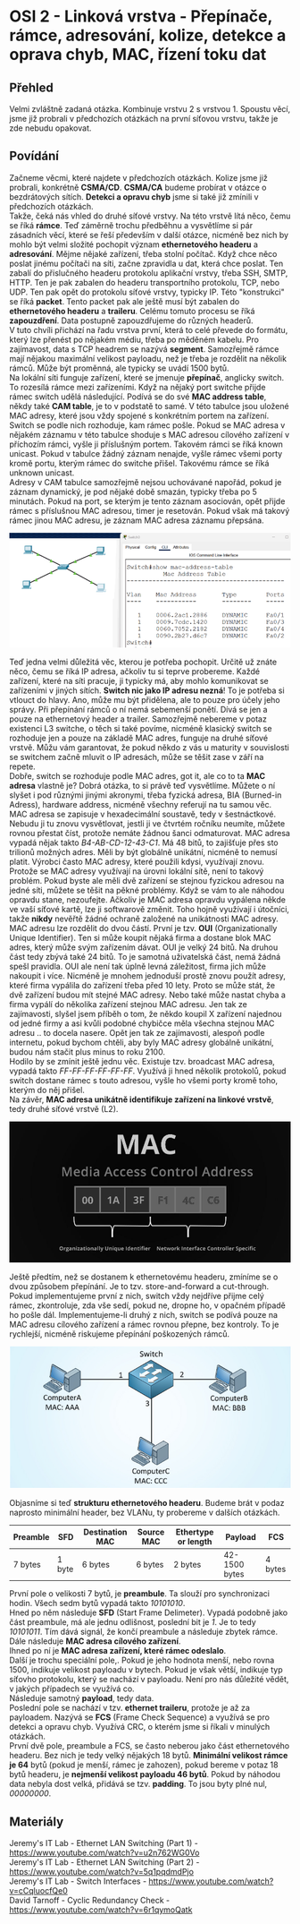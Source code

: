OSI 2 - Linková vrstva - Přepínače, rámce, adresování, kolize, detekce a oprava chyb, MAC, řízení toku dat
===

Přehled
---
Velmi zvláštně zadaná otázka. Kombinuje vrstvu 2 s vrstvou 1. Spoustu věcí, jsme již probrali v předchozích otázkách na první síťovou vrstvu, takže je zde nebudu opakovat.

Povídání
---
Začneme věcmi, které najdete v předchozích otázkách. Kolize jsme již probrali, konkrétně **CSMA/CD**. **CSMA/CA** budeme probírat v otázce o bezdrátových sítích. **Detekci a opravu chyb** jsme si také již zmínili v předchozích otázkách.        
Takže, čeká nás vhled do druhé síťové vrstvy. Na této vrstvě lítá něco, čemu se říká **rámce**. Teď záměrně trochu předběhnu a vysvětlíme si pár zásadních věcí, které se řeší především v další otázce, nicméně bez nich by mohlo být velmi složité pochopit význam **ethernetového headeru** a **adresování**. Mějme nějaké zařízení, třeba stolní počítač. Když chce něco poslat jinému počítači na síti, začne zpravidla u dat, která chce poslat. Ten zabalí do přislučného headeru protokolu aplikační vrstvy, třeba SSH, SMTP, HTTP. Ten je pak zabalen do headeru transportního protokolu, TCP, nebo UDP. Ten pak opět do protokolu síťové vrstvy, typicky IP. Této "konstrukci" se říká **packet**. Tento packet pak ale ještě musí být zabalen do **ethernetového headeru** a **traileru**. Celému tomuto procesu se říká **zapouzdření**. Data postupně zapouzdřujeme do různých headerů.        
V tuto chvíli přichází na řadu vrstva první, která to celé převede do formátu, který lze přenést po nějakém médiu, třeba po měděném kabelu. Pro zajímavost, data s TCP headrem se nazývá **segment**. Samozřejmě rámce mají nějakou maximální velikost payloadu, než je třeba je rozdělit na několik rámců. Může být proměnná, ale typicky se uvádí 1500 bytů.      
Na lokální síti funguje zařízení, které se jmenuje **přepínač**, anglicky switch. To rozesílá rámce mezi zařízeními. Když na nějaký port switche přijde rámec switch udělá následující. Podívá se do své **MAC address table**, někdy také **CAM table**, je to v podstatě to samé. V této tabulce jsou uložené MAC adresy, které jsou vždy spojené s konkrétním portem na zařízení. Switch se podle nich rozhoduje, kam rámec pošle. Pokud se MAC adresa v nějakém záznamu v této tabulce shoduje s MAC adresou cílového zařízení v příchozím rámci, vyšle ji příslušným portem. Takovém rámci se říká known unicast. Pokud v tabulce žádný záznam nenajde, vyšle rámec všemi porty kromě portu, kterým rámec do switche přišel. Takovému rámce se říká unknown unicast.       
Adresy v CAM tabulce samozřejmě nejsou uchovávané napořád, pokud je záznam dynamický, je pod nějaké době smazán, typicky třeba po 5 minutách. Pokud na port, se kterým je tento záznam asociován, opět přijde rámec s příslušnou MAC adresou, timer je resetován. Pokud však má takový rámec jinou MAC adresu, je záznam MAC adresa záznamu přepsána.

![MAC Adress Table](mac_address_table.png)

Teď jedna velmi důležitá věc, kterou je potřeba pochopit. Určitě už znáte něco, čemu se říká IP adresa, ačkoliv tu si teprve probereme. Každé zařízení, které na síti pracuje, ji typicky má, aby mohlo komunikovat se zařízeními v jiných sítích. **Switch nic jako IP adresu nezná**! To je potřeba si vtlouct do hlavy. Ano, může mu být přidělena, ale to pouze pro účely jeho správy. Při přepínání rámců o ní nemá sebemenší ponětí. Dívá se jen a pouze na ethernetový header a trailer. Samozřejmě nebereme v potaz existenci L3 switche, o těch si také povíme, nicméně klasický switch se rozhoduje jen a pouze na základě MAC adres, funguje na druhé síťové vrstvě. Můžu vám garantovat, že pokud někdo z vás u maturity v souvislosti se switchem začně mluvit o IP adresách, může se těšit zase v září na repete.     
Dobře, switch se rozhoduje podle MAC adres, got it, ale co to ta **MAC adresa** vlastně je? Dobrá otázka, to si právě teď vysvětlíme. Můžete o ní slyšet i pod různými jinými akronymi, třeba fyzická adresa, BIA (Burned-in Adress), hardware address, nicméně všechny referují na tu samou věc. MAC adresa se zapisuje v hexadecimální soustavě, tedy v šestnáctkové. Nebudu ji tu znovu vysvětlovat, jestli ji ve čtvrtém ročníku neumíte, můžete rovnou přestat číst, protože nemáte žádnou šanci odmaturovat. MAC adresa vypadá nějak takto *B4-AB-CD-12-43-C1*. Má 48 bitů, to zajišťuje přes sto trilionů možných adres. Měli by být globálně unikátní, nicméně to nemusí platit. Výrobci často MAC adresy, které použili kdysi, využívají znovu. Protože se MAC adresy využívají na úrovni lokální sítě, není to takový problém. Pokud byste ale měli dvě zařízení se stejnou fyzickou adresou na jedné síti, můžete se těšit na pěkné problémy. Když se vám to ale náhodou opravdu stane, nezoufejte. Ačkoliv je MAC adresa opravdu vypálena někde ve vaší síťové kartě, lze ji softwarově změnit. Toho hojně využívají i útočníci, takže **nikdy** nevěřtě žádné ochraně založené na unikátnosti MAC adresy.      
MAC adresu lze rozdělit do dvou částí. První je tzv. **OUI** (Organizationally Unique Identifier). Ten si může koupit nějaká firma a dostane blok MAC adres, který může svým zařízením dávat. OUI je velký 24 bitů. Na druhou část tedy zbývá také 24 bitů. To je samotná uživatelská část, nemá žádná spešl pravidla. OUI ale není tak úplně levná záležitost, firma jich může nakoupit i více. Nicméně je mnohem jednoduší prostě znovu použít adresy, které firma vypálila do zařízení třeba před 10 lety. Proto se může stát, že dvě zařízení budou mít stejné MAC adresy. Nebo také může nastat chyba a firma vypálí do několika zařízení stejnou MAC adresu. Jen tak ze zajímavosti, slyšel jsem příběh o tom, že někdo koupil X zařízení najednou od jedné firmy a asi kvůli podobné chybičce měla všechna stejnou MAC adresu .. to docela nasere. Opět jen tak ze zajímavosti, alespoň podle internetu, pokud bychom chtěli, aby byly MAC adresy globálně unikátní, budou nám stačit plus minus to roku 2100.       
Hodilo by se zmínit ještě jednu věc. Existuje tzv. broadcast MAC adresa, vypadá takto *FF-FF-FF-FF-FF-FF*. Využívá ji hned několik protokolů, pokud switch dostane rámec s touto adresou, vyšle ho všemi porty kromě toho, kterým do něj přišel.         
Na závěr, **MAC adresa unikátně identifikuje zařízení na linkové vrstvě**, tedy druhé síťové vrstvě (L2).

![MAC Address](mac_address.jpg)

Ještě předtím, než se dostanem k ethernetovému headeru, zmíníme se o dvou způsobem přepínání. Je to tzv. store-and-forward a cut-through. Pokud implementujeme první z nich, switch vždy nejdříve přijme celý rámec, zkontroluje, zda vše sedí, pokud ne, dropne ho, v opačném případě ho pošle dál. Implementujeme-li druhý z nich, switch se podívá pouze na MAC adresu cílového zařízení a rámec rovnou přepne, bez kontroly. To je rychlejší, nicméně riskujeme přepínání poškozených rámců.

![Simple Network with Switch](simple_switch_network.png)

Objasníme si teď **strukturu ethernetového headeru**. Budeme brát v podaz naprosto minimální header, bez VLANu, ty probereme v dalších otázkách.

| Preamble | SFD    | Destination MAC | Source MAC | Ethertype or length | Payload       | FCS     |
| -------- | ------ | --------------- | ---------- | ------------------- | ------------- | ------- |
| 7 bytes  | 1 byte | 6 bytes         | 6 bytes    | 2 bytes             | 42-1500 bytes | 4 bytes |

První pole o velikosti 7 bytů, je **preambule**. Ta slouží pro synchronizaci hodin. Všech sedm bytů vypadá takto *10101010*.        
Hned po něm následuje **SFD** (Start Frame Delimeter). Vypadá podobně jako část preambule, má ale jednu odlišnost, poslední bit je *1*. Je to tedy *10101011*. Tím dává signál, že končí preambule a následuje zbytek rámce.        
Dále následuje **MAC adresa cílového zařízení**.        
Ihned po ní je **MAC adresa zařízení, které rámec odeslalo**.       
Další je trochu speciální pole,. Pokud je jeho hodnota menší, nebo rovna 1500, indikuje velikost payloadu v bytech. Pokud je však větší, indikuje typ síťovho protokolu, který se nachází v payloadu. Není pro nás důležité vědět, v jakých případech se využívá co.     
Následuje samotný **payload**, tedy data.       
Poslední pole se nachází v tzv. **ethernet traileru**, protože je až za payloadem. Nazývá se **FCS** (Frame Check Sequence) a využívá se pro detekci a opravu chyb. Využívá CRC, o kterém jsme si říkali v minulých otázkách.       
První dvě pole, preambule a FCS, se často neberou jako část ethernetového headeru. Bez nich je tedy velký nějakých 18 bytů. **Minimální velikost rámce je 64** bytů (pokud je menší, rámec je zahozen), pokud bereme v potaz 18 bytů headeru, je **nejmenší velikost payloadu 46 bytů**. Pokud by náhodou data nebyla dost velká, přidává se tzv. **padding**. To jsou byty plné nul, *00000000*.

Materiály
---
Jeremy's IT Lab - Ethernet LAN Switching (Part 1) - https://www.youtube.com/watch?v=u2n762WG0Vo     
Jeremy's IT Lab - Ethernet LAN Switching (Part 2) - https://www.youtube.com/watch?v=5q1pqdmdPjo        
Jeremy's IT Lab - Switch Interfaces - https://www.youtube.com/watch?v=cCqluocfQe0        
David Tarnoff - Cyclic Redundancy Check - https://www.youtube.com/watch?v=6r1qymoQatk